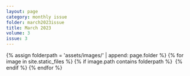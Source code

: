 ```yaml
---
layout: page
category: monthly issue
folder: march2023issue
title: March 2023
volume: 3
issue: 3
---
```


<html>
{% assign folderpath = 'assets/images/' | append: page.folder %}
{% for image in site.static_files %}
{% if image.path contains folderpath %}
    <img src="{{ image.path }}" alt="">
{% endif %}
{% endfor %}

</html>
